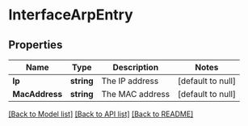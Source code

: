 # InterfaceArpEntry

## Properties
Name | Type | Description | Notes
------------ | ------------- | ------------- | -------------
**Ip** | **string** | The IP address | [default to null]
**MacAddress** | **string** | The MAC address | [default to null]

[[Back to Model list]](../README.md#documentation-for-models) [[Back to API list]](../README.md#documentation-for-api-endpoints) [[Back to README]](../README.md)

